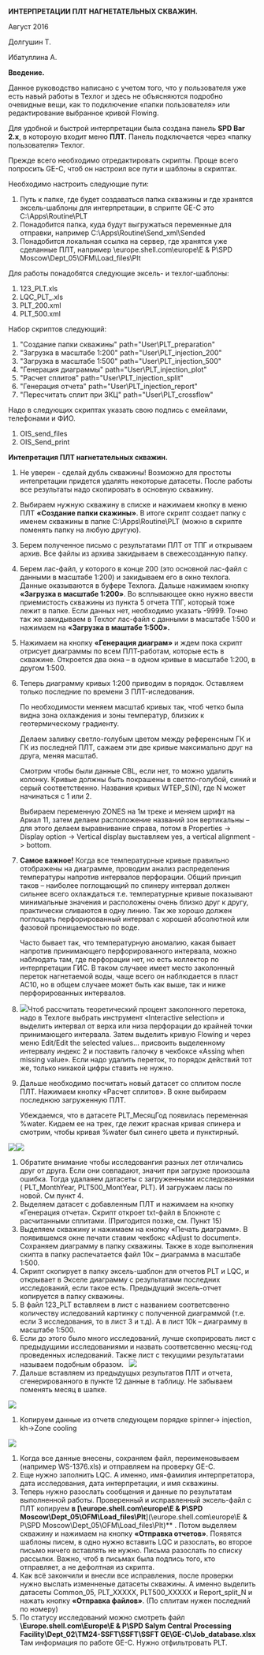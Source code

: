 ﻿**ИНТЕРПРЕТАЦИИ ПЛТ НАГНЕТАТЕЛЬНЫХ СКВАЖИН.**

Август 2016

Долгушин Т.

Ибатуллина А.

**Введение.**

Данное руководство написано с учетом того, что у пользователя уже есть навый работы в Техлог и здесь не объясняются подробно очевидные вещи, как то подключение «папки пользователя» или редактирование выбранное кривой Flowing.

Для удобной и быстрой интерпретации была создана панель **SPD Bar 2.x**, в котороую входит меню **ПЛТ**. Панель подключается через «папку пользователя» Техлог.

Прежде всего необходимо отредактировать скрипты. Проще всего попросить GE-C, чтоб он настроил все пути и шаблоны в скриптах.

Необходимо настроить следующие пути:

1. Путь к папке, где будет создаваться папка скважины и где хранятся эксель-шаблоны для интерпретации, в сприпте GE-C  это C:\Apps\Routine\PLT
1. Понадобится папка, куда будут выгружаться переменные для отправки, например C:\\Apps\Routine\Send\_xml\\Sended
1. Понадобится локальная ссылка на сервер, где хранятся уже сделанные ПЛТ, например \\europe.shell.com\europe\E & P\SPD Moscow\Dept\_05\OFM\Load\_files\Plt

Для работы понадобятся следующие эксель- и техлог-шаблоны:

1. 123\_PLT.xls
1. LQC\_PLT\_.xls
1. PLT\_200.xml
1. PLT\_500.xml

Набор скриптов следующий:

1. "Создание папки скважины" path="User\PLT\_preparation"
1. "Загрузка в масштабе 1:200" path="User\PLT\_injection\_200"
1. "Загрузка в масштабе 1:500" path="User\PLT\_injection\_500"
1. "Генерация диаграммы" path="User\PLT\_injection\_plot"
1. "Расчет сплитов" path="User\PLT\_injection\_split"
1. "Генерация отчета" path="User\PLT\_injection\_report"
1. "Пересчитать сплит при ЗКЦ" path="User\PLT\_crossflow"

Надо в следующих скриптах указать свою подпись с емейлами, телефонами и ФИО.

1. OIS\_send\_files 
1. OIS\_Send\_print  



**Интепретация ПЛТ нагнетательных скважин.**

1) Не уверен - сделай дубль скважины! Возможно для простоты интепретации придется удалять некоторые датасеты. После работы все результаты надо скопировать в основную скважину.
1) Выбираем нужную скважину в списке и нажимаем кнопку в меню ПЛТ **«Создание папки скажины»**. В итоге скрипт создает папку с именем скважины в папке C:\Apps\Routine\PLT (можно в скрипте поменять папку на любую другую).
1) Берем полученное письмо с результатами ПЛТ от ТПГ и открываем архив. Все файлы из архива закидываем в свежесозданную папку.
1) Берем лас-файл, у которого в конце 200 (это основной лас-файл с данными в масштабе 1:200) и закидываем его в окно техлога. Данные оказываются в буфере Техлога. Дальше нажимаем кнопку **«Загрузка в масштабе 1:200»**. Во всплывающее окно нужно ввести приемистость скважины из пункта 5 отчета ТПГ, который тоже лежит в папке. Если данных нет, необходимо указать -9999. Точно так же закидываем в Техлог лас-файл с данными в масштабе 1:500 и нажимаем на **«Загрузка в маштабе 1:500».**
1) Нажимаем на кнопку **«Генерация диаграм»** и ждем пока скрипт отрисует диаграммы по всем ПЛТ-работам, которые есть в скважине. Откроется два окна – в одном кривые в масштабе 1:200, в другом 1:500.
1) Теперь диаграмму кривых 1:200 приводим в порядок. Оставляем только последние по времени 3 ПЛТ-иследования. 

   По необходимости меняем масштаб кривых так, чтоб четко была видна зона охлаждения и зоны температур, близких к геотермическому градиенту. 

   Делаем заливку светло-голубым цветом между референсным ГК и ГК из последней ПЛТ, сажаем эти две кривые максимально друг на друга, меняя масштаб. 

   Смотрим чтобы были данные CBL, если нет, то можно удалить колонку. 
   Кривые должны быть покрашены в светло-голубой, синий и серый соответственно. Названия кривых WTEP\_S(N), где N может начинаться с 1 или 2. 

   Выбираем переменную ZONES на 1м треке и меняем шрифт на Ариал 11, затем делаем расположение названий зон вертикальны – для этого делаем выравнивание справа, потом в Properties -> Display option -> Vertical display выставляем yes, а vertical alignment -> bottom.

1) **Самое важное!** Когда все температурные кривые правильно отображены на диаграмме, проводим анализ распределения температуры напротив интервалов перфорации. Общий принцип таков – наиболее поглощающий по спинеру интервал должен сильнее всего охлаждаться т.е. температурные кривые показывают минимальные значения и расположены очень близко друг к другу, практически сливаются в одну линию. Так же хорошо должен поглощать перфорированный интервал с хорошей абсолютной или фазовой проницаемостью по воде. 

   Часто бывает так, что температурную аномалию, какая бывает напротив принимающего перфорированного интервала, можно наблюдать там, где перфорации нет, но есть коллектор по интерпретации ГИС. В таком случаее имеет место заколонный переток нагнетаемой воды, чаще всего он наблюдается в пласт АС10, но в общем случаее может быть как выше, так и ниже перфорированных интервалов.

1) ![](./pic/01.png)Чтоб рассчитать теоретический процент заколонного перетока, надо в Техлоге выбрать инструмент «Interactive selection»          и выделить интервал от верха или низа перфорации до крайней точки принимающего интервала. Затем выделить кривую Flowing и через меню Edit/Edit the selected values… присвоить выделенному интервалу индекс 2 и поставить галочку в чекбоксе «Assing when missing value». Если надо удалить переток, то порядок действий тот же, только никакой цифры ставить не нужно.
1) Дальше необходимо посчитать новый датасет со сплитом после ПЛТ. Нажимаем кнопку «Расчет сплитов». В окне выбираем последнюю загруженную ПЛТ. 

   Убеждаемся, что в датасете PLT\_МесяцГод появилась переменная %water. Кидаем ее на трек, где лежит красная кривая спинера и смотрим, чтобы кривая %water был синего цвета и пунктирный. 

![](./pic/02.png)![](./pic/03.png)



1) Обратите внимание чтобы исследовангия разных лет отличались друг от друга. Если они совпадают, значит при загрузке произошла ошибка. Тогда удалаяем датасеты с загруженными исследованиями ( PLT\_MonthYear, PLT500\_MontYear, PLT). И загружаем ласы по новой. См пункт 4.
1) Выделяем датасет с добавленным ПЛТ и нажимаем на кнопку «Генерация отчета». Скрипт откроет txt-файл в Блокноте с расчитанными сплитами. (Пригодится позже, см. Пункт 15)
1) Выделяем скважину и нажимаем на кнопку «Печать диаграмм». В появившемся окне печати ставим чекбокс «Adjust to document». Сохраняем диаграмму в папку скважины. Также в ходе выполнения скипта в папку распечатается файл 10к – диаграмма в масштабе 1:500.
1) Скрипт скопирует в папку эксель-шаблон для отчетов PLT и LQC, и  открывает в Экселе диаграмму с результатами последних исследований, если такое есть. Предыдущий эксель-отчет копируется в папку скважины.
1) В файл 123\_PLT вставляем в лист с названием соответсвенно количеству иследований картинку с полученной диаграммой (т.е. если 3 исследования, то в лист 3 и т.д). А в лист 10k – диаграмму в масштабе 1:500. 
1) Если до этого было много исследований, лучше скоприровать лист с предыдущими исследованиями и назвать соответсвенно месяц-год проведенных иследований. Также лист с текущими результатами называем подобным образом.
   ` `![](./pic/04.png)
1) Дальше вставляем из предыдущых результатов ПЛТ и отчета, сгенерированного в пункте 12 данные в таблицу. Не забываем поменять месяц в шапке.

![](./pic/05.png)




1) Копируем данные из отчетв следующем порядке spinner-> injection, kh->Zone cooling

![](./pic/06.png)

1) Когда все данные внесены, сохраняем файл, переименовываем (например WS-1376.xls) и отправляем на проверку GE-C.
1) Еще нужно заполнить LQC. А именно, имя-фамилия интерпретатора, дата исследования, дата интерпретации, и имя скважины.
1) Теперь нужно разослать сообщения и данные по результатам выполненной работы. 
   Проверенный и исправленный эксель-файл с ПЛТ копируем **в [\\europe.shell.com\europe\E & P\SPD Moscow\Dept_05\OFM\Load_files\Plt**](\\europe.shell.com\europe\E & P\SPD Moscow\Dept_05\OFM\Load_files\Plt)** . Потом выделяем скважину и нажимаем на кнопку **«Отправка отчетов»**. Появятся шаблоны писем, в одно нужно вставить LQC и разослать, во второе письмо ничего вставлять не нужно. Письма разослать по списку рассылки. Важно, чтоб в письмах была подпись того, кто отправляет, а не дефолтная из скрипта.
1) Как всё закончили и внесли все исправления, после проверки нужно выслать изменненые датасеты скважины. А именно выделить датасеты Common\_05, PLT\_XXXXX, PLT500\_XXXXX и Report\_split\_N и нажать кнопку **«Отправка файлов»**. (По сплитам нужен последний по номеру)
1) По статусу исследований можно смотреть файл **\\Europe.shell.com\Europe\E & P\SPD Salym Central Processing Facility\Dept\_02\TM24-SSFT\SSFT\SSFT GE\GE-C\Job\_database.xlsx**
   Там информация по работе GE-C. Нужно отфильтровать PLT. 
